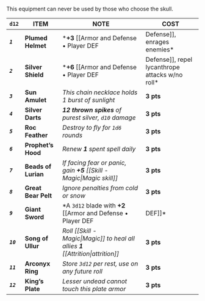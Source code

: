 This equipment can never be used by those who choose the skull.

| `d12`      | ITEM                | NOTE                                                                               | COST      |
| ---------- | ------------------- | ---------------------------------------------------------------------------------- | --------- |
| ***`1`***  | **Plumed Helmet**   | ***+3** [[Armor and Defense • Player DEF|Defense]], enrages enemies*                     | **3 pts** |
| ***`2`***  | **Silver Shield**   | ***+6** [[Armor and Defense • Player DEF|Defense]], repel lycanthrope attacks w/no roll* | **3 pts** |
| ***`3`***  | **Sun Amulet**      | *This chain necklace holds 1 burst of sunlight*                                    | **3 pts** |
| ***`4`***  | **Silver Darts**    | ***12 thrown spikes** of purest silver, `d10` damage*                              | **3 pts** |
| ***`5`***  | **Roc Feather**     | *Destroy to fly for `1d6` rounds*                                                  | **3 pts** |
| ***`6`***  | **Prophet’s Hood**  | *Renew **1** spent spell daily*                                                    | **3 pts** |
| ***`7`***  | **Beads of Lurian** | *If facing fear or panic, gain **+5** [[Skill - Magic\|Magic skill]]*              | **3 pts** |
| ***`8`***  | **Great Bear Pelt** | *Ignore penalties from cold or snow*                                               | **3 pts** |
| ***`9`***  | **Giant Sword**     | *A `3d12` blade with **+2** [[Armor and Defense • Player DEF|DEF]]*                      | **3 pts** |
| ***`10`*** | **Song of Ullur**   | *Roll [[Skill - Magic\|Magic]] to heal all allies **1** [[Attrition\|attrition]]*  | **3 pts** |
| ***`11`*** | **Arconyx Ring**    | *Store `3d12` per rest, use on any future roll*                                    | **3 pts** |
| ***`12`*** | **King’s Plate**    | *Lesser undead cannot touch this plate armor*                                      | **3 pts** |
